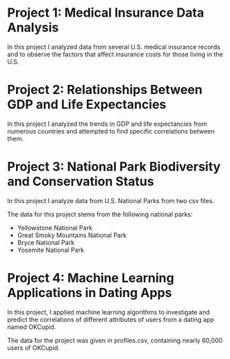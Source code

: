 # Project 1: Medical Insurance Data Analysis
In this project I analyzed data from several U.S. medical insurance records and to observe the factors that affect insurance costs for those living in the U.S.

# Project 2: Relationships Between GDP and Life Expectancies
In this project I analyzed the trends in GDP and life expectancies from numerous countries and attempted to find specific correlations between them.

# Project 3: National Park Biodiversity and Conservation Status
In this project I analyze data from U.S. National Parks from two csv files.

The data for this project stems from the following national parks:

- Yellowstone National Park
- Great Smoky Mountains National Park
- Bryce National Park
- Yosemite National Park

# Project 4: Machine Learning Applications in Dating Apps

In this project, I applied machine learning algorithms to investigate and predict the correlations of different attributes of users from a dating app named OKCupid.

The data for the project was given in profiles.csv, containing nearly 60,000 users of OKCupid.
